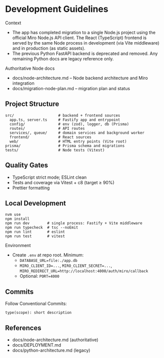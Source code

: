 # Development Guidelines

Context
- The app has completed migration to a single Node.js project using the official Miro Node.js API client. The React (TypeScript) frontend is served by the same Node process in development (via Vite middleware) and in production (as static assets).
- The previous Python FastAPI backend is deprecated and removed. Any remaining Python docs are legacy reference only.

Authoritative Node docs
- docs/node-architecture.md – Node backend architecture and Miro integration
- docs/migration-node-plan.md – migration plan and status

## Project Structure

```
src/                    # backend + frontend sources
  app.ts, server.ts     # Fastify app and entrypoint
  config/               # env (zod), logger, db (Prisma)
  routes/               # API routes
  services/, queue/     # domain services and background worker
  frontend/             # React sources
  web/                  # HTML entry points (Vite root)
prisma/                 # Prisma schema and migrations
tests/                  # Node tests (Vitest)
```

## Quality Gates

- TypeScript strict mode; ESLint clean
- Tests and coverage via Vitest + c8 (target ≥ 90%)
- Prettier formatting

## Local Development

```
nvm use
npm install
npm run dev        # single process: Fastify + Vite middleware
npm run typecheck  # tsc --noEmit
npm run lint       # eslint
npm run test       # vitest
```

Environment
- Create `.env` at repo root. Minimum:
  - `DATABASE_URL=file:./app.db`
  - `MIRO_CLIENT_ID=...`, `MIRO_CLIENT_SECRET=...`, `MIRO_REDIRECT_URL=http://localhost:4000/auth/miro/callback`
  - Optional: `PORT=4000`

## Commits

Follow Conventional Commits:
```
type(scope): short description
```

## References
- docs/node-architecture.md (authoritative)
- docs/DEPLOYMENT.md
- docs/python-architecture.md (legacy)
